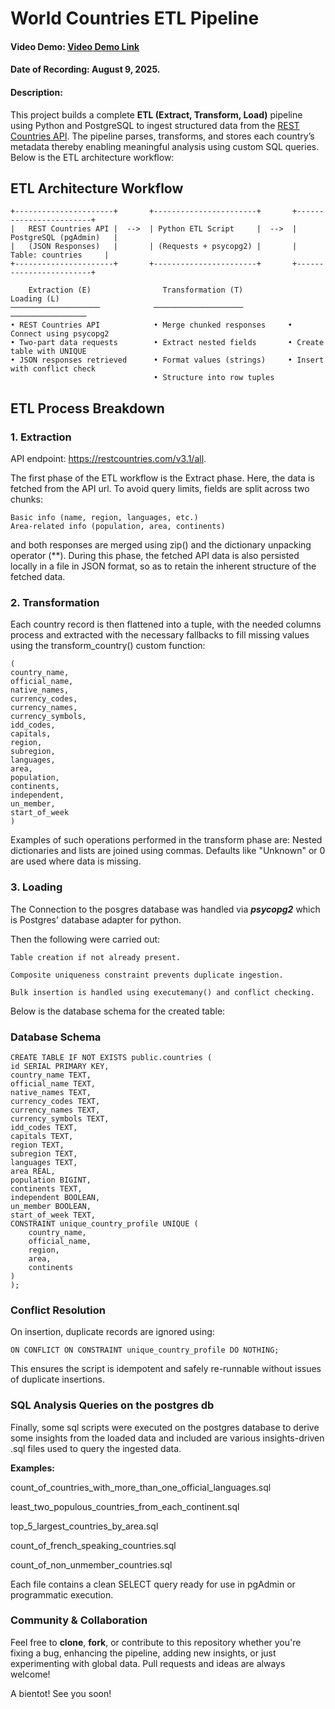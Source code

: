 # World Countries ETL Pipeline
#### Video Demo:  [Video Demo Link](<URL HERE>)
#### Date of Recording: August 9, 2025.

#### Description:
This project builds a complete **ETL (Extract, Transform, Load)** pipeline using Python and PostgreSQL to ingest structured data from the [REST Countries API](https://restcountries.com). The pipeline parses, transforms, and stores each country’s metadata thereby enabling meaningful analysis using custom SQL queries. Below is the ETL architecture workflow:


## ETL Architecture Workflow

```
+----------------------+       +-----------------------+       +------------------------+
|   REST Countries API |  -->  | Python ETL Script     |  -->  | PostgreSQL (pgAdmin)   |
|   (JSON Responses)   |       | (Requests + psycopg2) |       |   Table: countries     |
+----------------------+       +-----------------------+       +------------------------+

    Extraction (E)                Transformation (T)                  Loading (L)    
────────────────────            ────────────────────                ─────────────────
• REST Countries API            • Merge chunked responses     • Connect using psycopg2 
• Two-part data requests        • Extract nested fields       • Create table with UNIQUE
• JSON responses retrieved      • Format values (strings)     • Insert with conflict check
                                • Structure into row tuples
```


## ETL Process Breakdown
### 1. Extraction
API endpoint: https://restcountries.com/v3.1/all.

The first phase of the ETL workflow is the Extract phase. Here, the data is fetched from the API url.
To avoid query limits, fields are split across two chunks:
```
Basic info (name, region, languages, etc.)
Area-related info (population, area, continents)
```

and both responses are merged using zip() and the dictionary unpacking operator (**).
During this phase, the fetched API data is also persisted locally in a file in JSON format, so as to retain the inherent structure of the fetched data.

### 2. Transformation
Each country record is then flattened into a tuple, with the needed columns process and extracted with the necessary fallbacks to fill missing values using the transform_country() custom function:
```
(
country_name,
official_name,
native_names,
currency_codes,
currency_names,
currency_symbols,
idd_codes,
capitals,
region,
subregion,
languages,
area,
population,
continents,
independent,
un_member,
start_of_week
)
```
Examples of such operations performed in the transform phase are:
Nested dictionaries and lists are joined using commas.
Defaults like "Unknown" or 0 are used where data is missing.

### 3. Loading
The Connection to the posgres database was handled via ***psycopg2*** which is Postgres' database adapter for python.

Then the following were carried out:
```
Table creation if not already present.

Composite uniqueness constraint prevents duplicate ingestion.

Bulk insertion is handled using executemany() and conflict checking.
```

Below is the database schema for the created table:
### Database Schema
```
CREATE TABLE IF NOT EXISTS public.countries (
id SERIAL PRIMARY KEY,
country_name TEXT,
official_name TEXT,
native_names TEXT,
currency_codes TEXT,
currency_names TEXT,
currency_symbols TEXT,
idd_codes TEXT,
capitals TEXT,
region TEXT,
subregion TEXT,
languages TEXT,
area REAL,
population BIGINT,
continents TEXT,
independent BOOLEAN,
un_member BOOLEAN,
start_of_week TEXT,
CONSTRAINT unique_country_profile UNIQUE (
    country_name,
    official_name,
    region,
    area,
    continents
)
);
```

### Conflict Resolution
On insertion, duplicate records are ignored using:
```
ON CONFLICT ON CONSTRAINT unique_country_profile DO NOTHING;
```
This ensures the script is idempotent and safely re-runnable without issues of duplicate insertions.

### SQL Analysis Queries on the postgres db
Finally, some sql scripts were executed on the postgres database to derive some insights from the loaded data and included are various insights-driven .sql files used to query the ingested data.

**Examples:**

count_of_countries_with_more_than_one_official_languages.sql

least_two_populous_countries_from_each_continent.sql

top_5_largest_countries_by_area.sql

count_of_french_speaking_countries.sql

count_of_non_unmember_countries.sql

Each file contains a clean SELECT query ready for use in pgAdmin or programmatic execution.

### Community & Collaboration
Feel free to **clone**, **fork**, or contribute to this repository whether you're fixing a bug, enhancing the pipeline, adding new insights, or just experimenting with global data. Pull requests and ideas are always welcome!

A bientot! See you soon!
